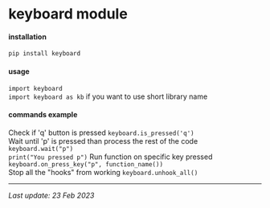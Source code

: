 # keyboard module

#### installation
```pip install keyboard```

#### usage
```import keyboard```\
```import keyboard as kb``` if you want to use short library name

#### commands example
Check if 'q' button is pressed
```keyboard.is_pressed('q')```\
Wait until 'p' is pressed than process the rest of the code\
`keyboard.wait("p")`\
`print("You pressed p")`
Run function on specific key pressed
```keyboard.on_press_key("p", function_name())```\
Stop all the "hooks" from working
```keyboard.unhook_all()```

---
_Last update: 23 Feb 2023_ 
